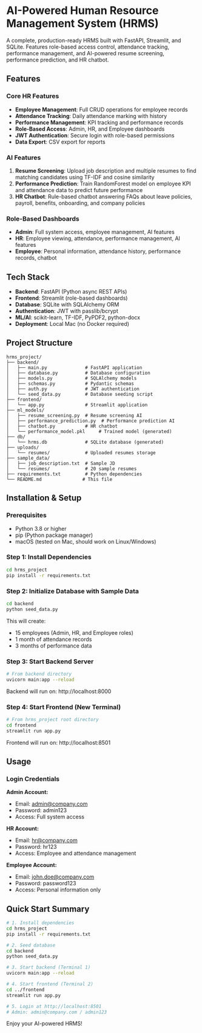 # AI-Powered Human Resource Management System (HRMS)

A complete, production-ready HRMS built with FastAPI, Streamlit, and SQLite. Features role-based access control, attendance tracking, performance management, and AI-powered resume screening, performance prediction, and HR chatbot.

## Features

### Core HR Features
- **Employee Management**: Full CRUD operations for employee records
- **Attendance Tracking**: Daily attendance marking with history
- **Performance Management**: KPI tracking and performance records
- **Role-Based Access**: Admin, HR, and Employee dashboards
- **JWT Authentication**: Secure login with role-based permissions
- **Data Export**: CSV export for reports

### AI Features
1. **Resume Screening**: Upload job description and multiple resumes to find matching candidates using TF-IDF and cosine similarity
2. **Performance Prediction**: Train RandomForest model on employee KPI and attendance data to predict future performance
3. **HR Chatbot**: Rule-based chatbot answering FAQs about leave policies, payroll, benefits, onboarding, and company policies

### Role-Based Dashboards
- **Admin**: Full system access, employee management, AI features
- **HR**: Employee viewing, attendance, performance management, AI features
- **Employee**: Personal information, attendance history, performance records, chatbot

## Tech Stack

- **Backend**: FastAPI (Python async REST APIs)
- **Frontend**: Streamlit (role-based dashboards)
- **Database**: SQLite with SQLAlchemy ORM
- **Authentication**: JWT with passlib/bcrypt
- **ML/AI**: scikit-learn, TF-IDF, PyPDF2, python-docx
- **Deployment**: Local Mac (no Docker required)

## Project Structure

```
hrms_project/
├── backend/
│   ├── main.py              # FastAPI application
│   ├── database.py          # Database configuration
│   ├── models.py            # SQLAlchemy models
│   ├── schemas.py           # Pydantic schemas
│   ├── auth.py              # JWT authentication
│   └── seed_data.py         # Database seeding script
├── frontend/
│   └── app.py               # Streamlit application
├── ml_models/
│   ├── resume_screening.py  # Resume screening AI
│   ├── performance_prediction.py  # Performance prediction AI
│   ├── chatbot.py           # HR chatbot
│   └── performance_model.pkl     # Trained model (generated)
├── db/
│   └── hrms.db              # SQLite database (generated)
├── uploads/
│   └── resumes/             # Uploaded resumes storage
├── sample_data/
│   ├── job_description.txt  # Sample JD
│   └── resumes/             # 20 sample resumes
├── requirements.txt         # Python dependencies
└── README.md               # This file
```

## Installation & Setup

### Prerequisites
- Python 3.8 or higher
- pip (Python package manager)
- macOS (tested on Mac, should work on Linux/Windows)

### Step 1: Install Dependencies

```bash
cd hrms_project
pip install -r requirements.txt
```

### Step 2: Initialize Database with Sample Data

```bash
cd backend
python seed_data.py
```

This will create:
- 15 employees (Admin, HR, and Employee roles)
- 1 month of attendance records
- 3 months of performance data

### Step 3: Start Backend Server

```bash
# From backend directory
uvicorn main:app --reload
```

Backend will run on: http://localhost:8000

### Step 4: Start Frontend (New Terminal)

```bash
# From hrms_project root directory
cd frontend
streamlit run app.py
```

Frontend will run on: http://localhost:8501

## Usage

### Login Credentials

**Admin Account:**
- Email: admin@company.com
- Password: admin123
- Access: Full system access

**HR Account:**
- Email: hr@company.com
- Password: hr123
- Access: Employee and attendance management

**Employee Account:**
- Email: john.doe@company.com
- Password: password123
- Access: Personal information only


## Quick Start Summary

```bash
# 1. Install dependencies
cd hrms_project
pip install -r requirements.txt

# 2. Seed database
cd backend
python seed_data.py

# 3. Start backend (Terminal 1)
uvicorn main:app --reload

# 4. Start frontend (Terminal 2)
cd ../frontend
streamlit run app.py

# 5. Login at http://localhost:8501
# Admin: admin@company.com / admin123
```

Enjoy your AI-powered HRMS!

